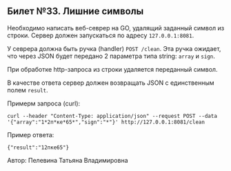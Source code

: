 
## Билет №33. Лишние символы

Необходимо написать веб-севрер на GO, удалящий заданный символ из строки. Сервер должен запускаться по адресу `127.0.0.1:8081`.

У севрера должна быть ручка (handler) `POST /clean`. Эта ручка ожидает, что через JSON будет передано 2 параметра типа string: `array` и `sign`.

При обработке http-запроса из строки удаляется переданный символ.

В качестве ответа сервер должен возвращать JSON с единственным полем `result`.

Примерм запроса (curl):
```
curl --header "Content-Type: application/json" --request POST --data '{"array":"1*2п*ке*65*","sign":"*"}' http://127.0.0.1:8081/clean
```

Пример ответа:
 ```
{"result":"12пке65"}
 ```

Автор: Пелевина Татьяна Владимировна